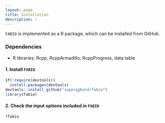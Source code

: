 ```yaml
---
layout: page
title: Installation
description: ~
---
```


`FABIO` is implemented as a R package, which can be installed from GitHub.

### Dependencies 
* R libraries: Rcpp, RcppArmadillo, RcppProgress, data.table

#### 1. Install `FABIO`
```r
if(!require(devtools))
  install.packages(devtools)
devtools::install_github("superggbond/fabio")
library(fabio)
```
#### 2. Check the input options included in `FABIO`
```r
?fabio
```
